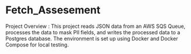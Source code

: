 # Fetch_Assesement
Project Overview : This project reads JSON data from an AWS SQS Queue, processes the data to mask PII fields, and writes the processed data to a Postgres database. The environment is set up using Docker and Docker Compose for local testing.
